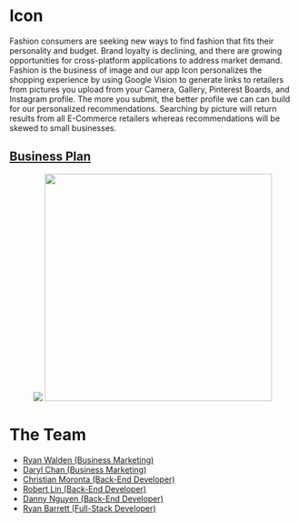 # Icon
<p>Fashion consumers are seeking new ways to find fashion that fits their personality and budget. Brand loyalty is declining, and there are growing opportunities for cross-platform applications to address market demand. Fashion is the business of image and our app Icon personalizes the shopping experience by using Google Vision to generate links to retailers from pictures you upload from your Camera, Gallery, Pinterest Boards, and Instagram profile. The more you submit, the better profile we can can build for our personalized recommendations. Searching by picture will return results from all E-Commerce retailers whereas recommendations will be skewed to small businesses.</p>

<h2><a href="https://drive.google.com/file/d/1u0hfxBe7PTtvjWH6SAVFLcaKe68AEPuf/view?usp=sharing">Business Plan</a></h2>


<p align="center"><img src="https://pbs.twimg.com/profile_images/1002529004828569600/rg9VJtAU_400x400.jpg">
<img height="400" width="400" src="https://i.imgur.com/qvjjaWx.jpg"></p>

# The Team

<ul>
  <li><a href="https://www.linkedin.com/in/ryan-walden-28771a8b/">Ryan Walden (Business Marketing)</a></li>
    <li><a href="https://www.linkedin.com/in/daryl-chan-0972b38a/">Daryl Chan (Business Marketing)</a></li>
  <li><a href="https://github.com/Poliphria">Christian Moronta (Back-End Developer)</a></li>
  <li><a href="https://github.com/RobotRoberto">Robert Lin (Back-End Developer)</a></li>
  <li><a href="https://github.com/DanWin94">Danny Nguyen (Back-End Developer)</a></li>
  <li><a href="https://www.linkedin.com/in/ryan-barrett2/">Ryan Barrett (Full-Stack Developer)</a></li>
</ul>
